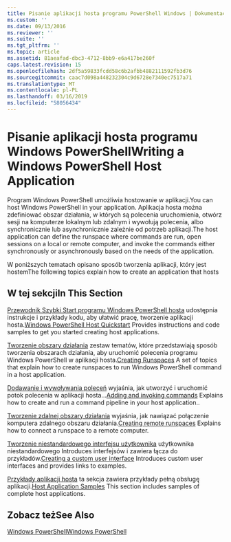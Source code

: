 ```yaml
---
title: Pisanie aplikacji hosta programu PowerShell Windows | Dokumentacja firmy Microsoft
ms.custom: ''
ms.date: 09/13/2016
ms.reviewer: ''
ms.suite: ''
ms.tgt_pltfrm: ''
ms.topic: article
ms.assetid: 81aeafad-dbc3-4712-8bb9-e6a417be260f
caps.latest.revision: 15
ms.openlocfilehash: 2df5a59833fcdd58c6b2afbb4882111592fb3d76
ms.sourcegitcommit: caac7d098a448232304c9d6728e7340ec7517a71
ms.translationtype: MT
ms.contentlocale: pl-PL
ms.lasthandoff: 03/16/2019
ms.locfileid: "58056434"
---
```

# <a name="writing-a-windows-powershell-host-application"></a><span data-ttu-id="776c0-102">Pisanie aplikacji hosta programu Windows PowerShell</span><span class="sxs-lookup"><span data-stu-id="776c0-102">Writing a Windows PowerShell Host Application</span></span>

<span data-ttu-id="776c0-103">Program Windows PowerShell umożliwia hostowanie w aplikacji.</span><span class="sxs-lookup"><span data-stu-id="776c0-103">You can host Windows PowerShell in your application.</span></span> <span data-ttu-id="776c0-104">Aplikacja hosta można zdefiniować obszar działania, w których są polecenia uruchomienia, otwórz sesji na komputerze lokalnym lub zdalnym i wywołują polecenia, albo synchronicznie lub asynchronicznie zależnie od potrzeb aplikacji.</span><span class="sxs-lookup"><span data-stu-id="776c0-104">The host application can define the runspace where commands are run, open sessions on a local or remote computer, and invoke the commands either synchronously or asynchronously based on the needs of the application.</span></span>

<span data-ttu-id="776c0-105">W poniższych tematach opisano sposób tworzenia aplikacji, który jest hostem</span><span class="sxs-lookup"><span data-stu-id="776c0-105">The following topics explain how to create an application that hosts</span></span>

## <a name="in-this-section"></a><span data-ttu-id="776c0-106">W tej sekcji</span><span class="sxs-lookup"><span data-stu-id="776c0-106">In This Section</span></span>

<span data-ttu-id="776c0-107">[Przewodnik Szybki Start programu Windows PowerShell hosta](./windows-powershell-host-quickstart.md) udostępnia instrukcje i przykłady kodu, aby ułatwić pracę, tworzenie aplikacji hosta.</span><span class="sxs-lookup"><span data-stu-id="776c0-107">[Windows PowerShell Host Quickstart](./windows-powershell-host-quickstart.md) Provides instructions and code samples to get you started creating host applications.</span></span>

<span data-ttu-id="776c0-108">[Tworzenie obszary działania](./creating-runspaces.md) zestaw tematów, które przedstawiają sposób tworzenia obszarach działania, aby uruchomić polecenia programu Windows PowerShell w aplikacji hosta.</span><span class="sxs-lookup"><span data-stu-id="776c0-108">[Creating Runspaces](./creating-runspaces.md) A set of topics that explain how to create runspaces to run Windows PowerShell command in a host application.</span></span>

<span data-ttu-id="776c0-109">[Dodawanie i wywoływania poleceń](./adding-and-invoking-commands.md) wyjaśnia, jak utworzyć i uruchomić potok polecenia w aplikacji hosta...</span><span class="sxs-lookup"><span data-stu-id="776c0-109">[Adding and invoking commands](./adding-and-invoking-commands.md) Explains how to create and run a command pipeline in your host application..</span></span>

<span data-ttu-id="776c0-110">[Tworzenie zdalnej obszary działania](./creating-remote-runspaces.md) wyjaśnia, jak nawiązać połączenie komputera zdalnego obszaru działania.</span><span class="sxs-lookup"><span data-stu-id="776c0-110">[Creating remote runspaces](./creating-remote-runspaces.md) Explains how to connect a runspace to a remote computer.</span></span>

<span data-ttu-id="776c0-111">[Tworzenie niestandardowego interfejsu użytkownika](./creating-a-custom-user-interface.md) użytkownika niestandardowego Introduces interfejsów i zawiera łącza do przykładów.</span><span class="sxs-lookup"><span data-stu-id="776c0-111">[Creating a custom user interface](./creating-a-custom-user-interface.md) Introduces custom user interfaces and provides links to examples.</span></span>

<span data-ttu-id="776c0-112">[Przykłady aplikacji hosta](./host-application-samples.md) ta sekcja zawiera przykłady pełną obsługę aplikacji.</span><span class="sxs-lookup"><span data-stu-id="776c0-112">[Host Application Samples](./host-application-samples.md) This section includes samples of complete host applications.</span></span>

## <a name="see-also"></a><span data-ttu-id="776c0-113">Zobacz też</span><span class="sxs-lookup"><span data-stu-id="776c0-113">See Also</span></span>

[<span data-ttu-id="776c0-114">Windows PowerShell</span><span class="sxs-lookup"><span data-stu-id="776c0-114">Windows PowerShell</span></span>](http://msdn.microsoft.com/en-us/b41a2af3-aec1-402d-8e18-c2c26be461ff)